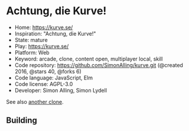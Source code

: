 # Achtung, die Kurve!

- Home: https://kurve.se/
- Inspiration: "Achtung, die Kurve!"
- State: mature
- Play: https://kurve.se/
- Platform: Web
- Keyword: arcade, clone, content open, multiplayer local, skill
- Code repository: https://github.com/SimonAlling/kurve.git (@created 2016, @stars 40, @forks 6)
- Code language: JavaScript, Elm
- Code license: AGPL-3.0
- Developer: Simon Alling, Simon Lydell

See also [another clone](https://achtungkurve.com/).

## Building
